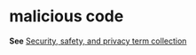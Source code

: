 # malicious code

**See** [Security, safety, and privacy term collection](/style-guide/a-z-word-list-term-collections/term-collections/security-safety-privacy-terms)
